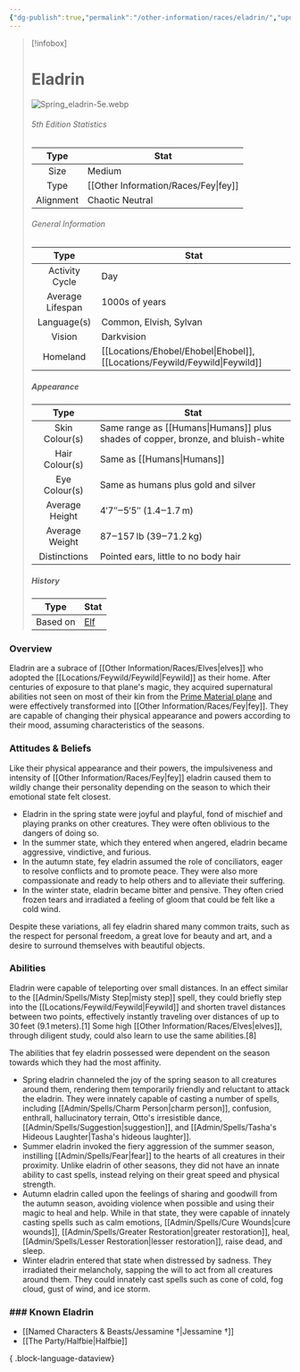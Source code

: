 ```yaml
---
{"dg-publish":true,"permalink":"/other-information/races/eladrin/","updated":"2025-08-31T20:56:30.236+01:00"}
---
```



 >[!infobox]
> 
> #  Eladrin
> ![Spring_eladrin-5e.webp](/img/user/Admin/Attachments/Spring_eladrin-5e.webp)
> ###### 5th Edition Statistics
> 
>  Type | Stat |
> :----: | --- |
>  Size | Medium |
>  Type | [[Other Information/Races/Fey\|fey]] |
>  Alignment | Chaotic Neutral |
>  
> ###### General Information
> Type | Stat |
>  :----: | --- |
>  Activity Cycle | Day |
>  Average Lifespan | 1000s of years |
>  Language(s) | Common, Elvish, Sylvan |
>  Vision | Darkvision |
>  Homeland | [[Locations/Ehobel/Ehobel\|Ehobel]], [[Locations/Feywild/Feywild\|Feywild]] |
>
>##### Appearance
> Type | Stat |
>  :----: | --- |
>  Skin Colour(s) | Same range as [[Humans\|Humans]] plus shades of copper, bronze, and bluish-white |
>  Hair Colour(s) | Same as [[Humans\|Humans]]|humans]] plus green and blue |
>  Eye Colour(s) | Same as humans plus gold and silver |
>  Average Height | 4′7″‒5′5″ (1.4‒1.7 m) |
>  Average Weight | 87‒157 lb (39‒71.2 kg) |
>  Distinctions | Pointed ears, little to no body hair |
>
>##### History
>Type | Stat |
>  :----: | --- |
>  Based on | [Elf](https://en.wikipedia.org/wiki/en:Elf) |


### Overview
Eladrin are a subrace of [[Other Information/Races/Elves\|elves]] who adopted the [[Locations/Feywild/Feywild\|Feywild]] as their home. After centuries of exposure to that plane's magic, they acquired supernatural abilities not seen on most of their kin from the [Prime Material plane](https://forgottenrealms.fandom.com/wiki/Prime_Material_plane "Prime Material plane") and were effectively transformed into [[Other Information/Races/Fey\|fey]]. They are capable of changing their physical appearance and powers according to their mood, assuming characteristics of the seasons.

### Attitudes & Beliefs
Like their physical appearance and their powers, the impulsiveness and intensity of [[Other Information/Races/Fey\|fey]] eladrin caused them to wildly change their personality depending on the season to which their emotional state felt closest.
- Eladrin in the spring state were joyful and playful, fond of mischief and playing pranks on other creatures. They were often oblivious to the dangers of doing so.
- In the summer state, which they entered when angered, eladrin became aggressive, vindictive, and furious.
- In the autumn state, fey eladrin assumed the role of conciliators, eager to resolve conflicts and to promote peace. They were also more compassionate and ready to help others and to alleviate their suffering.
- In the winter state, eladrin became bitter and pensive. They often cried frozen tears and irradiated a feeling of gloom that could be felt like a cold wind.

Despite these variations, all fey eladrin shared many common traits, such as the respect for personal freedom, a great love for beauty and art, and a desire to surround themselves with beautiful objects.

### Abilities
Eladrin were capable of teleporting over small distances. In an effect similar to the [[Admin/Spells/Misty Step\|misty step]] spell, they could briefly step into the [[Locations/Feywild/Feywild\|Feywild]] and shorten travel distances between two points, effectively instantly traveling over distances of up to 30 feet (9.1 meters).[1] Some high [[Other Information/Races/Elves\|elves]], through diligent study, could also learn to use the same abilities.[8]

The abilities that fey eladrin possessed were dependent on the season towards which they had the most affinity.
- Spring eladrin channeled the joy of the spring season to all creatures around them, rendering them temporarily friendly and reluctant to attack the eladrin. They were innately capable of casting a number of spells, including [[Admin/Spells/Charm Person\|charm person]], confusion, enthrall, hallucinatory terrain, Otto's irresistible dance, [[Admin/Spells/Suggestion\|suggestion]], and [[Admin/Spells/Tasha's Hideous Laughter\|Tasha's hideous laughter]].
- Summer eladrin invoked the fiery aggression of the summer season, instilling [[Admin/Spells/Fear\|fear]] to the hearts of all creatures in their proximity. Unlike eladrin of other seasons, they did not have an innate ability to cast spells, instead relying on their great speed and physical strength.
- Autumn eladrin called upon the feelings of sharing and goodwill from the autumn season, avoiding violence when possible and using their magic to heal and help. While in that state, they were capable of innately casting spells such as calm emotions, [[Admin/Spells/Cure Wounds\|cure wounds]], [[Admin/Spells/Greater Restoration\|greater restoration]], heal, [[Admin/Spells/Lesser Restoration\|lesser restoration]], raise dead, and sleep.
- Winter eladrin entered that state when distressed by sadness. They irradiated their melancholy, sapping the will to act from all creatures around them. They could innately cast spells such as cone of cold, fog cloud, gust of wind, and ice storm.

### ### Known Eladrin
- [[Named Characters & Beasts/Jessamine †\|Jessamine †]]
- [[The Party/Halfbie\|Halfbie]]

{ .block-language-dataview}

